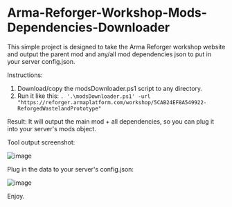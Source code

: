 # Arma-Reforger-Workshop-Mods-Dependencies-Downloader
This simple project is designed to take the Arma Reforger workshop website and output the parent mod and any/all mod dependencies json to put in your server config.json.

Instructions:
1. Download/copy the modsDownloader.ps1 script to any directory.
2. Run it like this:
    ```. '.\modsDownloader.ps1' -url "https://reforger.armaplatform.com/workshop/5CAB24EF8A549922-ReforgedWastelandPrototype"```

Result:
It will output the main mod + all dependencies, so you can plug it into your server's mods object.

Tool output screenshot:

![image](https://github.com/SirFrostingham/Arma-Reforger-Workshop-Mods-Dependencies-Downloader/assets/4725943/a27f0b47-0cc5-44f5-a819-2c197e5a4ee8)


Plug in the data to your server's config.json:

![image](https://github.com/SirFrostingham/Arma-Reforger-Workshop-Mods-Dependencies-Downloader/assets/4725943/5b22c62c-5085-432d-b799-5831fdc58715)


Enjoy.
